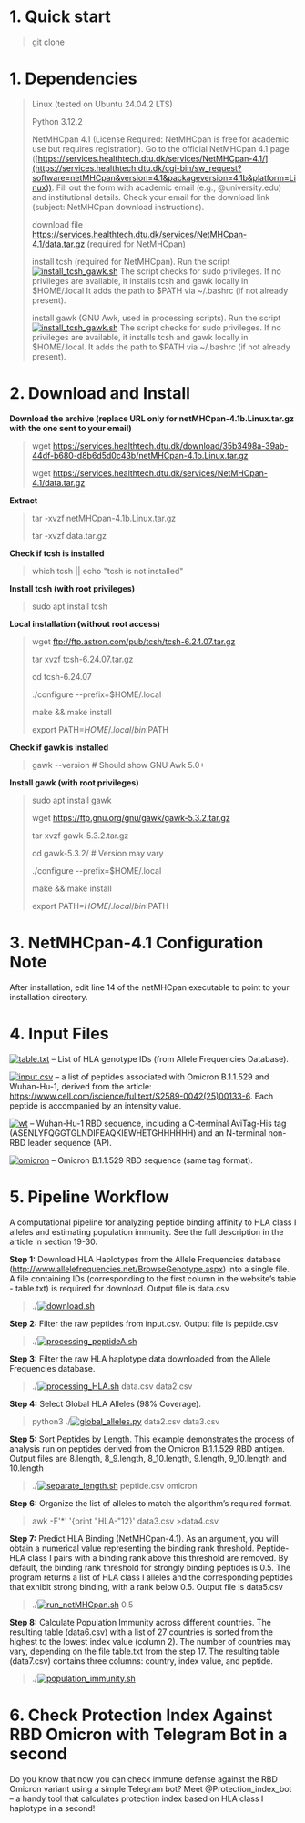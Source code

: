 # 1. Quick start

>git clone 
>
# 1. Dependencies

>Linux (tested on Ubuntu 24.04.2 LTS)
>
>Python 3.12.2
>
>NetMHCpan 4.1 (License Required: NetMHCpan is free for academic use but requires registration). Go to the official NetMHCpan 4.1 page ([https://services.healthtech.dtu.dk/services/NetMHCpan-4.1/](https://services.healthtech.dtu.dk/cgi-bin/sw_request?software=netMHCpan&version=4.1&packageversion=4.1b&platform=Linux)). Fill out the form with academic email (e.g., @university.edu) and institutional details. Check your email for the download link (subject: NetMHCpan download instructions).
>
>download file https://services.healthtech.dtu.dk/services/NetMHCpan-4.1/data.tar.gz (required for NetMHCpan)
>
>install tcsh (required for NetMHCpan). Run the script  [![install_tcsh_gawk.sh](https://img.shields.io/badge/install_tcsh_gawk.sh-red)](https://github.com/RiMaxim/Coronavirus/blob/main/install_tcsh_gawk.sh) The script checks for sudo privileges. If no privileges are available, it installs tcsh and gawk locally in $HOME/.local It adds the path to $PATH via ~/.bashrc (if not already present).
>
>install gawk (GNU Awk, used in processing scripts). Run the script  [![install_tcsh_gawk.sh](https://img.shields.io/badge/install_tcsh_gawk.sh-red)](https://github.com/RiMaxim/Coronavirus/blob/main/install_tcsh_gawk.sh) The script checks for sudo privileges. If no privileges are available, it installs tcsh and gawk locally in $HOME/.local. It adds the path to $PATH via ~/.bashrc (if not already present).



# 2. Download and Install

**Download the archive (replace URL only for netMHCpan-4.1b.Linux.tar.gz with the one sent to your email)**
>wget https://services.healthtech.dtu.dk/download/35b3498a-39ab-44df-b680-d8b6d5d0c43b/netMHCpan-4.1b.Linux.tar.gz
>
>wget https://services.healthtech.dtu.dk/services/NetMHCpan-4.1/data.tar.gz

**Extract**
>tar -xvzf netMHCpan-4.1b.Linux.tar.gz
>
>tar -xvzf data.tar.gz

**Check if tcsh is installed**
>which tcsh || echo "tcsh is not installed"

**Install tcsh (with root privileges)**
>sudo apt install tcsh

**Local installation (without root access)**
>wget ftp://ftp.astron.com/pub/tcsh/tcsh-6.24.07.tar.gz
>
>tar xvzf tcsh-6.24.07.tar.gz
>
>cd tcsh-6.24.07
>
>./configure --prefix=$HOME/.local
>
>make && make install
>
>export PATH=$HOME/.local/bin:$PATH

**Check if gawk is installed**
>gawk --version  # Should show GNU Awk 5.0+

**Install gawk (with root privileges)**
>sudo apt install gawk
>
>wget https://ftp.gnu.org/gnu/gawk/gawk-5.3.2.tar.gz
>
>tar xvzf gawk-5.3.2.tar.gz
>
>cd gawk-5.3.2/  # Version may vary
>
>./configure --prefix=$HOME/.local
>
>make && make install
>
>export PATH=$HOME/.local/bin:$PATH



# 3. NetMHCpan-4.1 Configuration Note

After installation, edit line 14 of the netMHCpan executable to point to your installation directory.



# 4. Input Files

 [![table.txt](https://img.shields.io/badge/table.txt-green)](https://github.com/RiMaxim/Coronavirus/blob/main/table.txt) – List of HLA genotype IDs (from Allele Frequencies Database).

 [![input.csv](https://img.shields.io/badge/input.csv-green)](https://github.com/RiMaxim/Coronavirus/blob/main/input.csv) – a list of peptides associated with Omicron B.1.1.529 and Wuhan-Hu-1, derived from the article: https://www.cell.com/iscience/fulltext/S2589-0042(25)00133-6. Each peptide is accompanied by an intensity value.

 [![wt](https://img.shields.io/badge/wt-green)](https://github.com/RiMaxim/Coronavirus/blob/main/wt) – Wuhan-Hu-1 RBD sequence, including a C-terminal AviTag-His tag (ASENLYFQGGTGLNDIFEAQKIEWHETGHHHHHH) and an N-terminal non-RBD leader sequence (AP).

 [![omicron](https://img.shields.io/badge/omicron-green)](https://github.com/RiMaxim/Coronavirus/blob/main/omicron) – Omicron B.1.1.529 RBD sequence (same tag format).



# 5. Pipeline Workflow
A computational pipeline for analyzing peptide binding affinity to HLA class I alleles and estimating population immunity. See the full description in the article in section 19-30.

**Step 1:** Download HLA Haplotypes from the Allele Frequencies database (http://www.allelefrequencies.net/BrowseGenotype.aspx) into a single file. A file containing IDs (corresponding to the first column in the website’s table - table.txt) is required for download. Output file is data.csv

>./[![download.sh](https://img.shields.io/badge/download.sh-red)](https://github.com/RiMaxim/Coronavirus/blob/main/download.sh)

**Step 2:** Filter the raw peptides from input.csv. Output file is peptide.csv

>./[![processing_peptideA.sh](https://img.shields.io/badge/processing_peptideA.sh-red)](https://github.com/RiMaxim/Coronavirus/blob/main/processing_peptideA.sh)

**Step 3:** Filter the raw HLA haplotype data downloaded from the Allele Frequencies database.

>./[![processing_HLA.sh](https://img.shields.io/badge/processing_HLA.sh-red)](https://github.com/RiMaxim/Coronavirus/blob/main/processing_HLA.sh) data.csv data2.csv

**Step 4:** Select Global HLA Alleles (98% Coverage).

>python3 ./[![global_alleles.py](https://img.shields.io/badge/global_alleles.py-red)](https://github.com/RiMaxim/Coronavirus/blob/main/iglobal_alleles.py) data2.csv data3.csv

**Step 5:** Sort Peptides by Length. This example demonstrates the process of analysis run on peptides derived from the Omicron B.1.1.529 RBD antigen. Output files are 8.length, 8_9.length, 8_10.length, 9.length, 9_10.length and 10.length

>./[![separate_length.sh](https://img.shields.io/badge/separate_length.sh-red)](https://github.com/RiMaxim/Coronavirus/blob/main/separate_length.sh) peptide.csv omicron

**Step 6:** Organize the list of alleles to match the algorithm’s required format.
>awk -F'*' '{print "HLA-"$1$2}' data3.csv >data4.csv

**Step 7:** Predict HLA Binding (NetMHCpan-4.1). As an argument, you will obtain a numerical value representing the binding rank threshold. Peptide-HLA class I pairs with a binding rank above this threshold are removed. By default, the binding rank threshold for strongly binding peptides is 0.5. The program returns a list of HLA class I alleles and the corresponding peptides that exhibit strong binding, with a rank below 0.5. Output file is data5.csv 

>./[![run_netMHCpan.sh](https://img.shields.io/badge/run_netMHCpan.sh-red)](https://github.com/RiMaxim/Coronavirus/blob/main/run_netMHCpan.sh) 0.5

**Step 8:** Calculate Population Immunity across different countries. The resulting table (data6.csv) with a list of 27 countries is sorted from the highest to the lowest index value (column 2). The number of countries may vary, depending on the file table.txt from the step 17. The resulting table (data7.csv) contains three columns: country, index value, and peptide.

>./[![population_immunity.sh](https://img.shields.io/badge/population_immunity.sh-red)](https://github.com/RiMaxim/Coronavirus/blob/main/population_immunity.sh)


# 6. Check Protection Index Against RBD Omicron with Telegram Bot in a second

Do you know that now you can check immune defense against the RBD Omicron variant using a simple Telegram bot? Meet @Protection_index_bot – a handy tool that calculates protection index based on HLA class I haplotype in a second!
